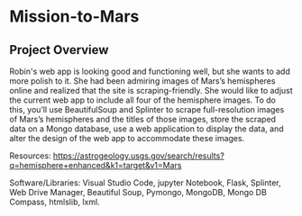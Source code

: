 # Mission-to-Mars
## Project Overview
 Robin's web app is looking good and functioning well, but she wants to add more polish to it. She had been admiring images of Mars’s hemispheres online and realized that the site is scraping-friendly. She would like to adjust the current web app to include all four of the hemisphere images. To do this, you’ll use BeautifulSoup and Splinter to scrape full-resolution images of Mars’s hemispheres and the titles of those images, store the scraped data on a Mongo database, use a web application to display the data, and alter the design of the web app to accommodate these images.

 Resources: https://astrogeology.usgs.gov/search/results?q=hemisphere+enhanced&k1=target&v1=Mars

 Software/Libraries: Visual Studio Code, jupyter Notebook, Flask, Splinter, Web Drive Manager, Beautiful Soup, Pymongo, MongoDB, Mongo DB Compass, htmlslib, lxml.